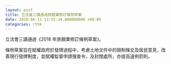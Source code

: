 ```yaml
---
layout: post
title: 立法會三讀通過旅館業修訂條例草案
date: 2020-06-11 13:55:34.000000000 +08:00
categories: rthk
---
```


立法會三讀通過《2018 年旅館業修訂條例草案》。

條例草案旨在賦權政府於發牌過程中，考慮土地文件中的限制條文及居民意見，改善現行發牌制度，並賦權監督申請搜查令，及封閉處所，亦提高違例罰則。
